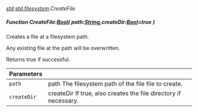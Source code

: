 _[std](../../modules/std/std-module.md):[std.filesystem](../../modules/std/std-filesystem.md).CreateFile_
##### Function CreateFile:[Bool](../../modules/wonkey/wonkey-types-bool.md)( path:[String](../../modules/wonkey/wonkey-types-string.md),createDir:[Bool](../../modules/wonkey/wonkey-types-bool.md)=true )
Creates a file at a filesystem path.

Any existing file at the path will be overwritten.

Returns true if successful.

| Parameters |    |
|:-----------|:---|
| `path` | path The filesystem path of the file file to create. |
| `createDir` | createDir If true, also creates the file directory if necessary. |

